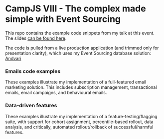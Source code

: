 # CampJS VIII - The complex made simple with Event Sourcing 

This repo contains the example code snippets from my talk at this event. The slides [can be found here](https://docs.google.com/presentation/d/1kr-OMUBRakb9Zntuqi_NCaB_A-pDiQKU6_JjB7tQ-MQ/edit?usp=sharing).

The code is pulled from a live production application (and trimmed only for presentation clarity), which uses my Event Sourcing database solution: [Andvari](https://github.com/benoneal/andvari)

### Emails code examples

These examples illustrate my implementation of a full-featured email marketing solution. This includes subscription management, transactional emails, email campaigns, and behavioural emails.

### Data-driven features

These examples illustrate my implementation of a feature-testing/flagging suite, with support for cohort assignment, percentile-based rollout, data analysis, and critically, automated rollout/rollback of successful/harmful features.  
